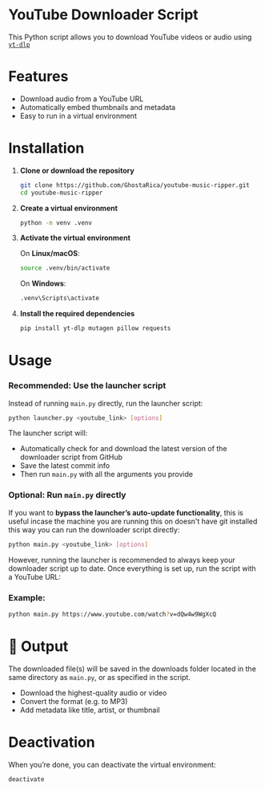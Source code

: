 # YouTube Downloader Script

This Python script allows you to download YouTube videos or audio using [`yt-dlp`](https://github.com/yt-dlp/yt-dlp)

# Features

* Download audio from a YouTube URL
* Automatically embed thumbnails and metadata
* Easy to run in a virtual environment

# Installation

1. **Clone or download the repository**

   ```bash
   git clone https://github.com/GhostaRica/youtube-music-ripper.git
   cd youtube-music-ripper
   ```

2. **Create a virtual environment**

   ```bash
   python -m venv .venv
   ```

3. **Activate the virtual environment**

    On **Linux/macOS**:

     ```bash
     source .venv/bin/activate
     ```
    On **Windows**:

     ```cmd
     .venv\Scripts\activate
     ```

4. **Install the required dependencies**

   ```bash
   pip install yt-dlp mutagen pillow requests
   ```

# Usage
### Recommended: Use the launcher script

Instead of running `main.py` directly, run the launcher script:

```bash
python launcher.py <youtube_link> [options]
```

The launcher script will:

* Automatically check for and download the latest version of the downloader script from GitHub
* Save the latest commit info
* Then run `main.py` with all the arguments you provide

### Optional: Run `main.py` directly

If you want to **bypass the launcher’s auto-update functionality**, this is useful incase the machine you are running this on doesn't have git installed this way you can run the downloader script directly:

```bash
python main.py <youtube_link> [options]
```

However, running the launcher is recommended to always keep your downloader script up to date.
Once everything is set up, run the script with a YouTube URL:

### Example:

```bash
python main.py https://www.youtube.com/watch?v=dQw4w9WgXcQ
```

# 📁 Output

The downloaded file(s) will be saved in the downloads folder located in the same directory as `main.py`, or as specified in the script.

* Download the highest-quality audio or video
* Convert the format (e.g. to MP3)
* Add metadata like title, artist, or thumbnail

# Deactivation

When you’re done, you can deactivate the virtual environment:

```bash
deactivate
```

